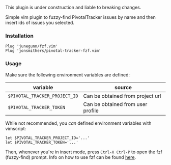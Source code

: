 This plugin is under construction and liable to breaking changes.

Simple vim plugin to fuzzy-find PivotalTracker issues by name and then insert
ids of issues you selected.

### Installation

```vim
Plug 'junegunn/fzf.vim'
Plug 'jonsmithers/pivotal-tracker-fzf.vim'
```

### Usage


Make sure the following environment variables are defined:

| variable                      | source                            |
| ---                           | ---                               |
| `$PIVOTAL_TRACKER_PROJECT_ID` | Can be obtained from project url  |
| `$PIVOTAL_TRACKER_TOKEN`      | Can be obtained from user profile |

While not recommended, you _can_ defined environment variables with vimscript:

```vim
let $PIVOTAL_TRACKER_PROJECT_ID='...'
let $PIVOTAL_TRACKER_TOKEN='...'
```

Then, whenever you're in insert mode, press `Ctrl-X Ctrl-P` to open the fzf
(fuzzy-find) prompt. Info on how to use fzf can be found
[here](https://github.com/junegunn/fzf#using-the-finder).
